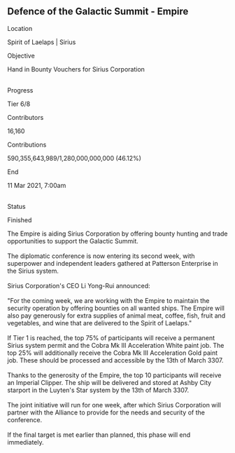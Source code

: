 ## Defence of the Galactic Summit - Empire

Location

Spirit of Laelaps \| Sirius

Objective

Hand in Bounty Vouchers for Sirius Corporation​

\
Progress

Tier 6/8

Contributors

16,160

Contributions

590,355,643,989/1,280,000,000,000 (46.12%)

End

11 Mar 2021, 7:00am

\
Status

Finished

The Empire is aiding Sirius Corporation by offering bounty hunting and
trade opportunities to support the Galactic Summit.\
\
The diplomatic conference is now entering its second week, with
superpower and independent leaders gathered at Patterson Enterprise in
the Sirius system.\
\
Sirius Corporation\'s CEO Li Yong-Rui announced:\
\
\"For the coming week, we are working with the Empire to maintain the
security operation by offering bounties on all wanted ships. The Empire
will also pay generously for extra supplies of animal meat, coffee,
fish, fruit and vegetables, and wine that are delivered to the Spirit of
Laelaps.\"\
\
If Tier 1 is reached, the top 75% of participants will receive a
permanent Sirius system permit and the Cobra Mk III Acceleration White
paint job. The top 25% will additionally receive the Cobra Mk III
Acceleration Gold paint job. These should be processed and accessible by
the 13th of March 3307.\
\
Thanks to the generosity of the Empire, the top 10 participants will
receive an Imperial Clipper. The ship will be delivered and stored at
Ashby City starport in the Luyten\'s Star system by the 13th of March
3307.\
\
The joint initiative will run for one week, after which Sirius
Corporation will partner with the Alliance to provide for the needs and
security of the conference.\
\
If the final target is met earlier than planned, this phase will end
immediately.
